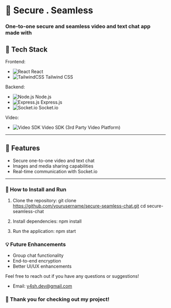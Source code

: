 

# 📱 Secure . Seamless

### One-to-one secure and seamless video and text chat app made with

## 🔧 Tech Stack

Frontend:

- ![React](https://img.shields.io/badge/React-20232A?style=for-the-badge&logo=react&logoColor=61DAFB) React
- ![TailwindCSS](https://img.shields.io/badge/Tailwind_CSS-38B2AC?style=for-the-badge&logo=tailwind-css&logoColor=white) Tailwind CSS

 Backend: 

- ![Node.js](https://img.shields.io/badge/Node.js-43853D?style=for-the-badge&logo=node.js&logoColor=white) Node.js
- ![Express.js](https://img.shields.io/badge/Express.js-000000?style=for-the-badge&logo=express&logoColor=white) Express.js
- ![Socket.io](https://img.shields.io/badge/Socket.io-010101?style=for-the-badge&logo=socket.io&logoColor=white) Socket.io

 Video: 

- ![Video SDK](https://img.shields.io/badge/Video_SDK-FF5722?style=for-the-badge&logo=video&logoColor=white) Video SDK (3rd Party Video Platform)

---

## 📸 Features

- Secure one-to-one video and text chat
- Images and media sharing capabilities
- Real-time communication with Socket.io

---

### 📂 How to Install and Run

1.  Clone the repository: 
   git clone https://github.com/yourusername/secure-seamless-chat.git
   cd secure-seamless-chat
    

2.  Install dependencies: 
   npm install
    

3.  Run the application: 
   npm start
    

### 💡 Future Enhancements

- Group chat functionality
- End-to-end encryption
- Better UI/UX enhancements

Feel free to reach out if you have any questions or suggestions!

-  Email:  [y4sh.dev@gmail.com](mailto:y4sh.dev@gmail.com)

### 🎉 Thank you for checking out my project!


